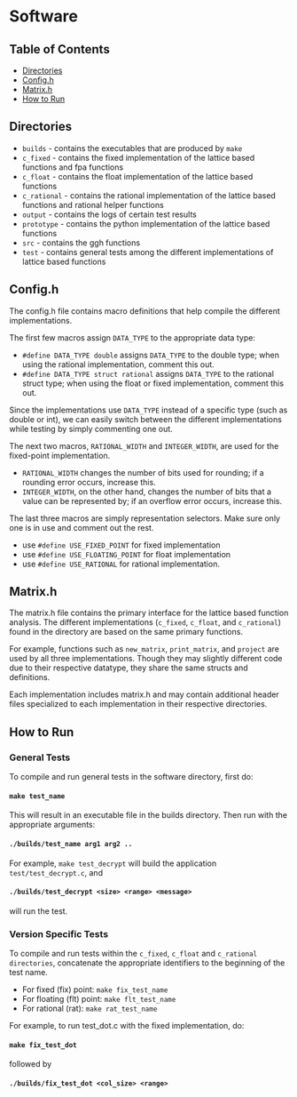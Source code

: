 # Software

## Table of Contents
- [Directories](#directories)
- [Config.h](#configh)
- [Matrix.h](#matrixh)
- [How to Run](#how-to-run)

## Directories

- `builds` - contains the executables that are produced by `make`
- `c_fixed` - contains the fixed implementation of the lattice based functions and fpa functions
- `c_float` - contains the float implementation of the lattice based functions 
- `c_rational` - contains the rational implementation of the lattice based functions and rational helper functions 
- `output` - contains the logs of certain test results
- `prototype` - contains the python implementation of the lattice based functions 
- `src` - contains the ggh functions
- `test` - contains general tests among the different implementations of lattice based functions

## Config.h

The config.h file contains macro definitions that help compile the different implementations.  

The first few macros assign `DATA_TYPE` to the appropriate data type:
- `#define DATA_TYPE double` assigns `DATA_TYPE` to the double type; when using the rational implementation, comment this out.  
- `#define DATA_TYPE struct rational` assigns `DATA_TYPE` to the rational struct type; when using the float or fixed implementation, comment this out.

Since the implementations use `DATA_TYPE` instead of a specific type (such as double or int), we can easily switch between the different implementations while testing by simply commenting one out.

The next two macros, `RATIONAL_WIDTH` and `INTEGER_WIDTH`, are used for the fixed-point implementation.
- `RATIONAL_WIDTH` changes the number of bits used for rounding; if a rounding error occurs, increase this.  
- `INTEGER_WIDTH`, on the other hand, changes the number of bits that a value can be represented by; if an overflow error occurs, increase this.

The last three macros are simply representation selectors.  Make sure only one is in use and comment out the rest.
- use `#define USE_FIXED_POINT` for fixed implementation
- use `#define USE_FLOATING_POINT` for float implementation
- use `#define USE_RATIONAL` for rational implementation.  

## Matrix.h

The matrix.h file contains the primary interface for the lattice based function analysis.  The different implementations (`c_fixed`, `c_float`, and `c_rational`) found in the directory are based on the same primary functions.  

For example, functions such as `new_matrix`, `print_matrix`, and `project` are used by all three implementations.  Though they may slightly different code due to their respective datatype, they share the same structs and definitions.  

Each implementation includes matrix.h and may contain additional header files specialized to each implementation in their respective directories.

## How to Run


### General Tests

To compile and run general tests in the software directory, first do:

#### `make test_name`

This will result in an executable file in the builds directory.  Then run with the appropriate arguments:

#### `./builds/test_name arg1 arg2 ..`

For example, `make test_decrypt` will build the application `test/test_decrypt.c`, and

#### `./builds/test_decrypt <size> <range> <message>`

will run the test.


### Version Specific Tests

To compile and run tests within the `c_fixed`, `c_float` and `c_rational directories`, concatenate the appropriate identifiers to the beginning of the test name.
- For fixed (fix) point: `make fix_test_name`
- For floating (flt) point: `make flt_test_name`
- For rational (rat): `make rat_test_name`

For example, to run test_dot.c with the fixed implementation, do:

#### `make fix_test_dot`

followed by

#### `./builds/fix_test_dot <col_size> <range>`
